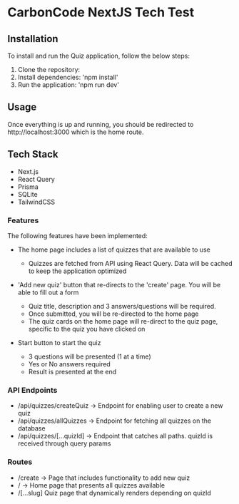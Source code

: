 # CarbonCode NextJS Tech Test

## Installation

To install and run the Quiz application, follow the below steps:

1. Clone the repository:
2. Install dependencies: 'npm install'
3. Run the application: 'npm run dev'

## Usage

Once everything is up and running, you should be redirected to http://localhost:3000 which is the home route.

## Tech Stack

- Next.js
- React Query
- Prisma
- SQLite
- TailwindCSS

### Features

The following features have been implemented:

- The home page includes a list of quizzes that are available to use
  - Quizzes are fetched from API using React Query. Data will be cached to keep the application optimized
- 'Add new quiz' button that re-directs to the 'create' page. You will be able to fill out a form

  - Quiz title, description and 3 answers/questions will be required.
  - Once submitted, you will be re-directed to the home page
  - The quiz cards on the home page will re-direct to the quiz page, specific to the quiz you have clicked on

- Start button to start the quiz
  - 3 questions will be presented (1 at a time)
  - Yes or No answers required
  - Result is presented at the end

### API Endpoints

- /api/quizzes/createQuiz -> Endpoint for enabling user to create a new quiz
- /api/quizzes/allQuizzes -> Endpoint for fetching all quizzes on the database
- /api/quizzes/[...quizId] -> Endpoint that catches all paths. quizId is received through query params

### Routes

- /create -> Page that includes functionality to add new quiz
- / -> Home page that presents all quizzes available
- /[...slug] Quiz page that dynamically renders depending on quizId
